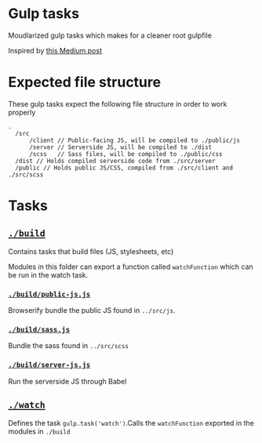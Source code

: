 # Gulp tasks

Moudlarized gulp tasks which makes for a cleaner root gulpfile

Inspired by [this Medium post](https://medium.com/@_rywar/spreading-gulp-tasks-into-multiple-files-2f63d8c959d5)

# Expected file structure
These gulp tasks expect the following file structure in order to work properly
```
.
  /src
      /client // Public-facing JS, will be compiled to ./public/js
      /server // Serverside JS, will be compiled to ./dist
      /scss   // Sass files, will be compiled to ./public/css
  /dist // Holds compiled serverside code from ./src/server
  /public // Holds public JS/CSS, compiled from ./src/client and ./src/scss
```
# Tasks

## [`./build`](https://github.com/michigan-com/gulp-tasks/tree/master/build)
Contains tasks that build files (JS, stylesheets, etc)

Modules in this folder can export a function called `watchFunction` which can be run in the watch task.

### [`./build/public-js.js`](https://github.com/michigan-com/gulp-tasks/blob/master/build/public-js.js)
Browserify bundle the public JS found in `../src/js`.

### [`./build/sass.js`](https://github.com/michigan-com/gulp-tasks/blob/master/build/sass.js)
Bundle the sass found in `../src/scss`

### [`./build/server-js.js`](https://github.com/michigan-com/gulp-tasks/blob/master/build/server-js.js)
Run the serverside JS through Babel

## [`./watch`](https://github.com/michigan-com/gulp-tasks/tree/master/watch)
Defines the task `gulp.task('watch')`.Calls the `watchFunction` exported in the modules in `./build`
